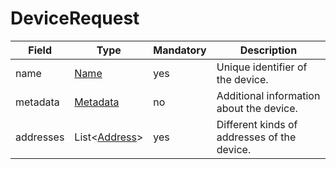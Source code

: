 # DeviceRequest

Field | Type | Mandatory | Description
--- | --- | --- | ---
name | [Name](../primitives.md#name) | yes | Unique identifier of the device.
metadata | [Metadata](../data-models/metadata.md) | no | Additional information about the device.
addresses | List<[Address](../primitives.md#address)> | yes | Different kinds of addresses of the device.